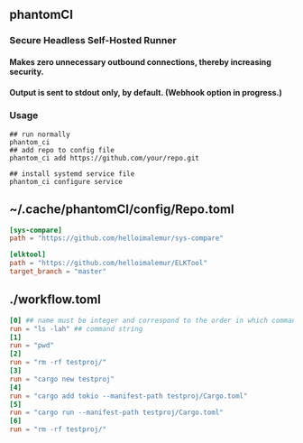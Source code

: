 ## phantomCI
### Secure Headless Self-Hosted Runner
#### Makes zero unnecessary outbound connections, thereby increasing security.
#### Output is sent to stdout only, by default. (Webhook option in progress.)

### Usage
```shell
## run normally
phantom_ci
## add repo to config file
phantom_ci add https://github.com/your/repo.git

## install systemd service file
phantom_ci configure service
```

## ~/.cache/phantomCI/config/Repo.toml
```toml
[sys-compare]
path = "https://github.com/helloimalemur/sys-compare"

[elktool]
path = "https://github.com/helloimalemur/ELKTool"
target_branch = "master"
```

## ./workflow.toml 
```toml
[0] ## name must be integer and correspond to the order in which commands are run
run = "ls -lah" ## command string
[1]
run = "pwd"
[2]
run = "rm -rf testproj/"
[3]
run = "cargo new testproj"
[4]
run = "cargo add tokio --manifest-path testproj/Cargo.toml"
[5]
run = "cargo run --manifest-path testproj/Cargo.toml"
[6]
run = "rm -rf testproj/"
```
